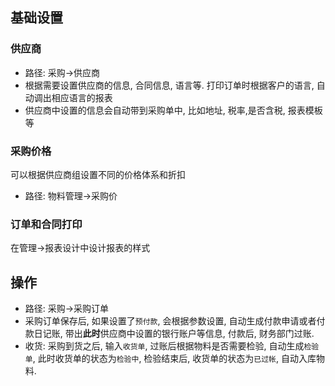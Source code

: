 ﻿## 基础设置

### 供应商
- 路径: 采购->供应商
- 根据需要设置供应商的信息, 合同信息, 语言等. 打印订单时根据客户的语言, 自动调出相应语言的报表
- 供应商中设置的信息会自动带到采购单中, 比如地址, 税率,是否含税, 报表模板等

### 采购价格
可以根据供应商组设置不同的价格体系和折扣
- 路径: 物料管理->采购价

### 订单和合同打印
在管理->报表设计中设计报表的样式

## 操作
- 路径: 采购->采购订单
- 采购订单保存后, 如果设置了`预付款`, 会根据参数设置, 自动生成付款申请或者付款日记账, 带出**此时**供应商中设置的银行账户等信息, 付款后, 财务部门过账.
- 收货: 采购到货之后, 输入`收货单`, 过账后根据物料是否需要检验, 自动生成`检验单`, 此时收货单的状态为`检验中`, 检验结束后, 收货单的状态为`已过帐`, 自动入库物料.
